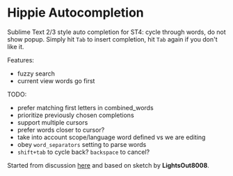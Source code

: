 # Hippie Autocompletion

Sublime Text 2/3 style auto completion for ST4: cycle through words, do not show popup. Simply hit `Tab` to insert completion, hit `Tab` again if you don't like it.

Features:

- fuzzy search
- current view words go first

TODO:

- prefer matching first letters in combined_words
- prioritize previously chosen completions
- support multiple cursors
- prefer words closer to cursor?
- take into account scope/language word defined vs we are editing
- obey `word_separators` setting to parse words
- `shift+tab` to cycle back? `backspace` to cancel?


Started from discussion [here](https://forum.sublimetext.com/t/st3-style-autocomplete-in-st4/57774) and based on sketch by **LightsOut8008**.
